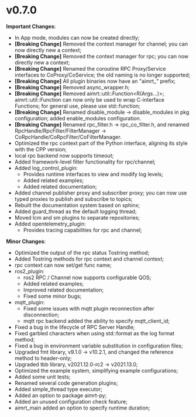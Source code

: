 # v0.7.0

**Important Changes**:
- In App mode, modules can now be created directly;
- **[Breaking Change]** Removed the context manager for channel; you can now directly new a context;
- **[Breaking Change]** Removed the context manager for rpc; you can now directly new a context;
- **[Breaking Change]** Renamed the coroutine RPC Proxy/Service interfaces to CoProxy/CoService; the old naming is no longer supported;
- **[Breaking Change]** All plugin binaries now have an "aimrt_" prefix;
- **[Breaking Change]** Removed async_wrapper.h;
- **[Breaking Change]** Removed aimrt::util::Function<R(Args...)>; aimrt::util::Function can now only be used to wrap C-interface Functions; for general use, please use std::function;
- **[Breaking Change]** Renamed disable_module -> disable_modules in pkg configuration; added enable_modules configuration.
- **[Breaking Change]** Renamed rpc_filter.h -> rpc_co_filter.h, and renamed RpcHandle/RpcFilter/FilterManager -> CoRpcHandle/CoRpcFilter/CoFilterManager.
- Optimized the rpc context part of the Python interface, aligning its style with the CPP version;
- local rpc backend now supports timeout;
- Added framework-level filter functionality for rpc/channel;
- Added log_control_plugin:
  - Provides runtime interfaces to view and modify log levels;
  - Added related examples;
  - Added related documentation;
- Added channel publisher proxy and subscriber proxy; you can now use typed proxies to publish and subscribe to topics;
- Rebuilt the documentation system based on sphinx;
- Added guard_thread as the default logging thread;
- Moved lcm and sm plugins to separate repositories;
- Added opentelemetry_plugin:
  - Provides tracing capabilities for rpc and channel;

**Minor Changes**:
- Optimized the output of the rpc status Tostring method;
- Added Tostring methods for rpc context and channel context;
- rpc context can now set/get func name;
- ros2_plugin:
  - ros2 RPC / Channel now supports configurable QOS;
  - Added related examples;
  - Improved related documentation;
  - Fixed some minor bugs;
- mqtt_plugin:
  - Fixed some issues with mqtt plugin reconnection after disconnection;
  - mqtt rpc backend added the ability to specify mqtt_client_id;
- Fixed a bug in the lifecycle of RPC Server Handle;
- Fixed garbled characters when using std::format as the log format method;
- Fixed a bug in environment variable substitution in configuration files;
- Upgraded fmt library, v9.1.0 -> v10.2.1, and changed the reference method to header-only;
- Upgraded tbb library, v2021.12.0-rc2 -> v2021.13.0;
- Optimized the example system, simplifying example configurations;
- Added some unit tests;
- Renamed several code generation plugins;
- Added simple_thread type executor;
- Added an option to package aimrt-py;
- Added an unused configuration check feature;
- aimrt_main added an option to specify runtime duration;